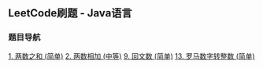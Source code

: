 ## LeetCode刷题 - Java语言

### 题目导航

[1. 两数之和 (简单)](src/TwoSum.java)
[2. 两数相加 (中等)](src/AddTwoNumbers.java)
[9. 回文数 (简单)](src/IsPalindrome.java)
[13. 罗马数字转整数 (简单)](src/RomanToInt.java)